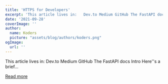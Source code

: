 ```yaml
---
title: 'HTTPS for Developers'
excerpt: 'This article lives in:   Dev.to Medium GitHub The FastAPI docs            Intro   Here''s a brief...'
date: '2021-09-28'
coverImage: ''
author:
  name: Koders
  picture: "assets/blog/authors/koders.png"
ogImage:
  url: ''
---
```


This article lives in:   Dev.to Medium GitHub The FastAPI docs            Intro   Here''s a brief...

[Read more](https://dev.to/tiangolo/https-for-developers-1774)
